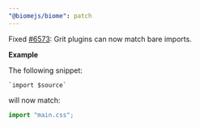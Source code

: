 ```yaml
---
"@biomejs/biome": patch
---
```


Fixed [#6573](https://github.com/biomejs/biome/issues/6573): Grit plugins can
now match bare imports.

**Example**

The following snippet:

```grit
`import $source`
```

will now match:

```ts
import "main.css";
```
